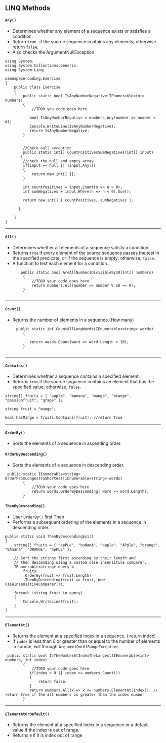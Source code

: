 ## LINQ Methods
####  `Any()` 
- Determines whether any element of a sequence exists or satisfies a condition. 
- Return `true ` if the source sequence contains any elements; otherwise return `false`;
- Also checks the ArgumentNullException 

```
using System;
using System.Collections.Generic;
using System.Linq;

namespace Coding.Exercise
{
    public class Exercise
    {
        public static bool IsAnyNumberNegative(IEnumerable<int> numbers)
        {
            //TODO you code goes here
         
           bool IsAnyNumberNegative = numbers.Any(number => number < 0);
           Console.WriteLine(IsAnyNumberNegative);
           return IsAnyNumberNegative;
        }
        
        
        //Check null exception 
        public static int[] CountPositivesSumNegatives(int[] input)
       {
        //check the null and empty array
        if(input == null || !input.Any())
        {
            return new int[] {};
        }
        
        int countPositives = input.Count(n => n > 0);
        int sumNegatives = input.Where(n => n < 0).Sum();

        return new int[] { countPositives, sumNegatives };

      }
    
    }
}

```

---

####  `All()` 
- Determines whether all elements of a sequence satisfy a condition.
- Returns `true` if every element of the source sequence passes the test in the specified predicate, or if the sequence is empty; otherwise, `false`.
- A function to test each element for a condition.

```
       public static bool AreAllNumbersDivisibleBy10(int[] numbers)
        {
            //TODO your code goes here
            return numbers.All(number => number % 10 == 0);
        }


```
---
####  `Count()` 
- Returns the number of elements in a sequence.(How many)
```
     public static int CountAllLongWords(IEnumerable<string> words)
        {
          
           return words.Count(word => word.Length > 10);
        }
  
```
---
####  `Contains()` 
- Determines whether a sequence contains a specified element.
- Returns `true` if the source sequence contains an element that has the specified value; otherwise, `false`.

```
string[] fruits = { "apple", "banana", "mango", "orange", "passionfruit", "grape" };

string fruit = "mango";

bool hasMango = fruits.Contains(fruit); //return True

```
---
####  `OrderBy()` 
- Sorts the elements of a sequence in ascending order.

####  `OrderByDescending()` 
- Sorts the elements of a sequence in descending order.
```
 public static IEnumerable<string> OrderFromLongestToShortest(IEnumerable<string> words)
        {
            //TODO your code goes here
            return words.OrderByDescending( word => word.Length);
        }
```
#### `ThenByDescending()`
- User `OrderBy()` first Then 
- Performs a subsequent ordering of the elements in a sequence in descending order.

```
public static void ThenByDescendingEx1()
{
    string[] fruits = { "apPLe", "baNanA", "apple", "APple", "orange", "BAnana", "ORANGE", "apPLE" };

    // Sort the strings first ascending by their length and
    // then descending using a custom case insensitive comparer.
    IEnumerable<string> query =
        fruits
        .OrderBy(fruit => fruit.Length)
        .ThenByDescending(fruit => fruit, new CaseInsensitiveComparer());

    foreach (string fruit in query)
    {
        Console.WriteLine(fruit);
    }
}

```
---
#### `ElementAt()`
- Returns the element at a specified index in a sequence. ( return index)
- If `index` is less than 0 or greater than or equal to the number of elements in source, will through `ArgumentOutOfRangeException`

```
 public static bool IsTheNumberAtIndexTheLargest(IEnumerable<int> numbers, int index)
        {
            //TODO your code goes here
           if(index < 0 || index >= numbers.Count())
           {
               return false;
           }
           return numbers.All(x => x <= numbers.ElementAt(index)); // return true if the all numbers is greater than the index number 
        }
```

---
#### `ElementAtOrDefault()`
- Returns the element at a specified index in a sequence or a default value if the index is out of range.
- Returns `0` if it is index out of range
